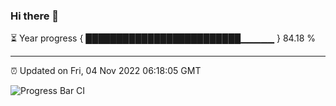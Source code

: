 ### Hi there 👋

⏳ Year progress { █████████████████████████▁▁▁▁▁ } 84.18 %

---

⏰ Updated on Fri, 04 Nov 2022 06:18:05 GMT

![Progress Bar CI](https://github.com/liununu/liununu/workflows/Progress%20Bar%20CI/badge.svg)
